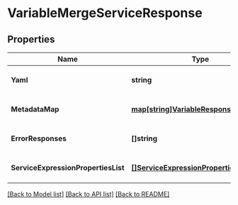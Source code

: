 # VariableMergeServiceResponse

## Properties
Name | Type | Description | Notes
------------ | ------------- | ------------- | -------------
**Yaml** | **string** |  | [optional] [default to null]
**MetadataMap** | [**map[string]VariableResponseMapValue**](VariableResponseMapValue.md) |  | [optional] [default to null]
**ErrorResponses** | **[]string** |  | [optional] [default to null]
**ServiceExpressionPropertiesList** | [**[]ServiceExpressionProperties**](ServiceExpressionProperties.md) |  | [optional] [default to null]

[[Back to Model list]](../README.md#documentation-for-models) [[Back to API list]](../README.md#documentation-for-api-endpoints) [[Back to README]](../README.md)

